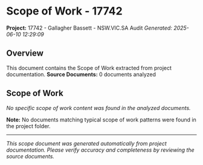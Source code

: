 # Scope of Work - 17742
**Project:** 17742 - Gallagher Bassett - NSW.VIC.SA Audit
*Generated: 2025-06-10 12:29:09*

## Overview

This document contains the Scope of Work extracted from project documentation.
**Source Documents:** 0 documents analyzed

## Scope of Work

*No specific scope of work content was found in the analyzed documents.*

**Note:** No documents matching typical scope of work patterns were found in the project folder.

---
*This scope document was generated automatically from project documentation.*
*Please verify accuracy and completeness by reviewing the source documents.*